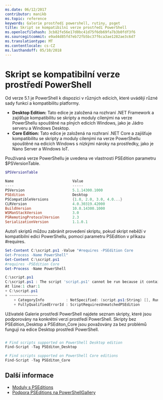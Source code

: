 ```yaml
---
ms.date: 06/12/2017
contributor: manikb
ms.topic: reference
keywords: Galerie prostředí powershell, rutiny, psget
title: Skript se kompatibilní verze prostředí PowerShell
ms.openlocfilehash: 3cb82fe56e17d0bc41d75f6db69fa7b3b0fdf3f6
ms.sourcegitcommit: e9ad4d85fd7eb72fb5bc37f6ca3ae1282ae3c6d7
ms.translationtype: MT
ms.contentlocale: cs-CZ
ms.lasthandoff: 05/10/2018
---
```

# <a name="script-with-compatible-powershell-editions"></a>Skript se kompatibilní verze prostředí PowerShell

Od verze 5.1 je PowerShell k dispozici v různých edicích, které uvádějí různé sady funkcí a kompatibilitu platformy.

- **Desktop Edition:** Tato edice je založená na rozhraní .NET Framework a zajišťuje kompatibilitu se skripty a moduly cílenými na verze PowerShellu spouštěné na plných edicích Windows, jako je Jádro serveru a Windows Desktop.
- **Core Edition:** Tato edice je založená na rozhraní .NET Core a zajišťuje kompatibilitu se skripty a moduly cílenými na verze PowerShellu spouštěné na edicích Windows s nízkými nároky na prostředky, jako je Nano Server a Windows IoT.

Používaná verze PowerShellu je uvedena ve vlastnosti PSEdition parametru $PSVersionTable.

```powershell
$PSVersionTable

Name                           Value
----                           -----
PSVersion                      5.1.14300.1000
PSEdition                      Desktop
PSCompatibleVersions           {1.0, 2.0, 3.0, 4.0...}
CLRVersion                     4.0.30319.42000
BuildVersion                   10.0.14300.1000
WSManStackVersion              3.0
PSRemotingProtocolVersion      2.3
SerializationVersion           1.1.0.1
```

Autoři skriptů můžou zabránit provedení skriptu, pokud skript neběží v kompatibilní edici PowerShellu, pomocí parametru PSEdition v příkazu #requires.

```powershell
Set-Content C:\script.ps1 -Value "#requires -PSEdition Core
Get-Process -Name PowerShell"
Get-Content C:\script.ps1
#requires -PSEdition Core
Get-Process -Name PowerShell

C:\script.ps1
C:\script.ps1 : The script 'script.ps1' cannot be run because it contained a "#requires" statement for PowerShell Core edition. The edition of PowerShell that is required by the script does not match the currently running PowerShell Desktop edition.
At line:1 char:1
+ C:\script.ps1
+ ~~~~~~~~~~~~~
    + CategoryInfo          : NotSpecified: (script.ps1:String) [], RuntimeException
    + FullyQualifiedErrorId : ScriptRequiresUnmatchedPSEdition
```

Uživatelé Galerie prostředí PowerShell najdete seznam skripty, které jsou podporovány na konkrétní verzi prostředí PowerShell.
Skripty bez PSEdition_Desktop a PSEditon_Core jsou považovány za bez problémů fungují na edice Desktop prostředí PowerShell.

```powershell

# Find scripts supported on PowerShell Desktop edition
Find-Script -Tag PSEditon_Desktop

# Find scripts supported on PowerShell Core editions
Find-Script -Tag PSEditon_Core

```

## <a name="more-details"></a>Další informace

- [Moduly s PSEditions](module-psedition-support.md)
- [Podpora PSEditions na PowerShellGallery](../how-to/finding-items/searching-by-psedition.md)